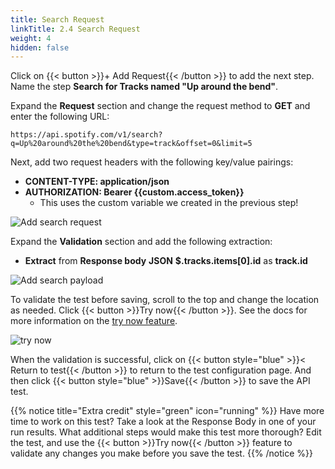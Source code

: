 ```yaml
---
title: Search Request
linkTitle: 2.4 Search Request
weight: 4
hidden: false
---
```


Click on {{< button >}}+ Add Request{{< /button >}} to add the next step. Name the step **Search for Tracks named "Up around the bend"**.

Expand the **Request** section and change the request method to **GET** and enter the following URL:

``` text
https://api.spotify.com/v1/search?q=Up%20around%20the%20bend&type=track&offset=0&limit=5
```

Next, add two request headers with the following key/value pairings:

- **CONTENT-TYPE: application/json**
- **AUTHORIZATION: Bearer {{custom.access_token}}**
  - This uses the custom variable we created in the previous step!

![Add search request](../../_img/api-search-request.png)

Expand the **Validation** section and add the following extraction:

- **Extract** from **Response body** **JSON** **$.tracks.items[0].id** as **track.id**

![Add search payload](../../_img/api-search-payload.png)

To validate the test before saving, scroll to the top and change the location as needed. Click {{< button >}}Try now{{< /button >}}. See the docs for more information on the [try now feature](https://docs.splunk.com/observability/en/synthetics/test-config/try-now.html).

![try now](../../_img/api-try-now.png)

When the validation is successful, click on {{< button style="blue" >}}< Return to test{{< /button >}} to return to the test configuration page. And then click {{< button style="blue" >}}Save{{< /button >}} to save the API test.

{{% notice title="Extra credit" style="green" icon="running" %}}
Have more time to work on this test? Take a look at the Response Body in one of your run results. What additional steps would make this test more thorough? Edit the test, and use the {{< button >}}Try now{{< /button >}} feature to validate any changes you make before you save the test.
{{% /notice %}}